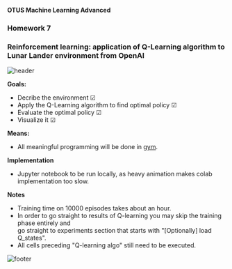 **OTUS Machine Learning Advanced**
### **Homework 7**

### Reinforcement learning: application of Q-Learning algorithm to Lunar Lander environment from OpenAI

![header](https://user-images.githubusercontent.com/73858914/169029312-c1246420-d91a-4d3d-ac82-aaff7425a2b8.png)

**Goals:**  

- Decribe the environment   ☑︎
- Apply the Q-Learning algorithm to find optimal policy   ☑︎
- Evaluate the optimal policy   ☑︎
- Visualize it  ☑︎

**Means:**  

- All meaningful programming will be done in [gym](https://www.gymlibrary.ml/).

**Implementation**
- Jupyter notebook to be run locally, as heavy animation makes colab implementation too slow.

**Notes**
- Training time on 10000 episodes takes about an hour. 
- In order to go straight to results of Q-learning you may skip the training phase entirely and   
go straight to experiments section that starts with "[Optionally] load Q_states". 
- All cells preceding "Q-learning algo" still need to be executed.





![footer](https://user-images.githubusercontent.com/73858914/169065757-4b416243-1d98-403e-81b9-a39f853b2181.png)
